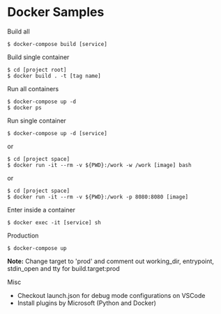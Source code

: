 # Docker Samples

Build all

```
$ docker-compose build [service]
```

Build single container

```
$ cd [project root]
$ docker build . -t [tag name]
```

Run all containers

```
$ docker-compose up -d
$ docker ps
```

Run single container

```
$ docker-compose up -d [service]
```

or 

```
$ cd [project space]
$ docker run -it --rm -v ${PWD}:/work -w /work [image] bash
```

or 

```
$ cd [project space]
$ docker run -it --rm -v ${PWD}:/work -p 8080:8080 [image]
```

Enter inside a container

```
$ docker exec -it [service] sh
```

Production

```
$ docker-compose up
```

__Note:__ Change target to 'prod' and comment out working_dir, entrypoint, stdin_open and tty for build.target:prod 

Misc

- Checkout launch.json for debug mode configurations on VSCode
- Install plugins by Microsoft (Python and Docker)
